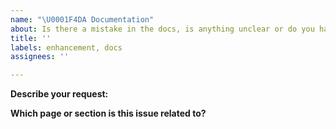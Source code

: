 ```yaml
---
name: "\U0001F4DA Documentation"
about: Is there a mistake in the docs, is anything unclear or do you have a suggestion?
title: ''
labels: enhancement, docs
assignees: ''

---
```


**Describe your request:**

<!-- Describe the problem or suggestion here. If you've found a mistake and you know the answer, feel free to submit a pull request straight away: https://github.com/khulnasoft/ml-recipes/pulls -->

**Which page or section is this issue related to?**

<!-- Please include the URL. -->
